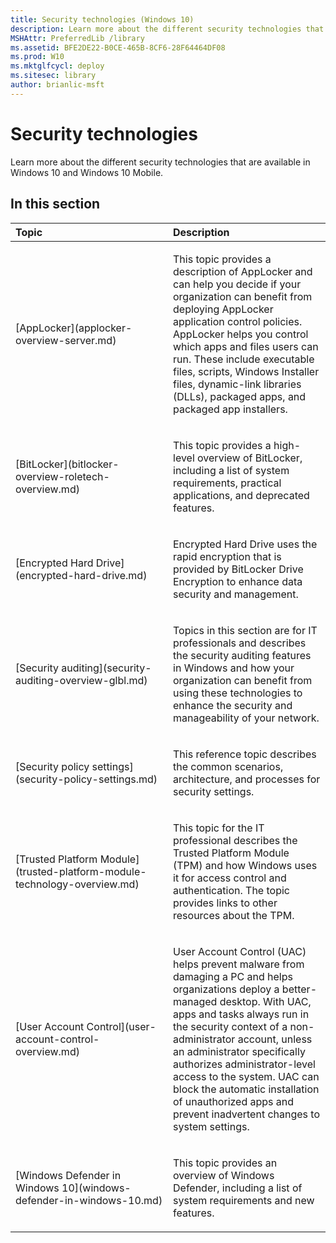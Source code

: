 ```yaml
---
title: Security technologies (Windows 10)
description: Learn more about the different security technologies that are available in Windows 10 and Windows 10 Mobile.
MSHAttr: PreferredLib /library
ms.assetid: BFE2DE22-B0CE-465B-8CF6-28F64464DF08
ms.prod: W10
ms.mktglfcycl: deploy
ms.sitesec: library
author: brianlic-msft
---
```


# Security technologies


Learn more about the different security technologies that are available in Windows 10 and Windows 10 Mobile.

## In this section


<table>
<colgroup>
<col width="50%" />
<col width="50%" />
</colgroup>
<thead>
<tr class="header">
<th align="left">Topic</th>
<th align="left">Description</th>
</tr>
</thead>
<tbody>
<tr class="odd">
<td align="left"><p>[AppLocker](applocker-overview-server.md)</p></td>
<td align="left"><p>This topic provides a description of AppLocker and can help you decide if your organization can benefit from deploying AppLocker application control policies. AppLocker helps you control which apps and files users can run. These include executable files, scripts, Windows Installer files, dynamic-link libraries (DLLs), packaged apps, and packaged app installers.</p></td>
</tr>
<tr class="even">
<td align="left"><p>[BitLocker](bitlocker-overview-roletech-overview.md)</p></td>
<td align="left"><p>This topic provides a high-level overview of BitLocker, including a list of system requirements, practical applications, and deprecated features.</p></td>
</tr>
<tr class="odd">
<td align="left"><p>[Encrypted Hard Drive](encrypted-hard-drive.md)</p></td>
<td align="left"><p>Encrypted Hard Drive uses the rapid encryption that is provided by BitLocker Drive Encryption to enhance data security and management.</p></td>
</tr>
<tr class="even">
<td align="left"><p>[Security auditing](security-auditing-overview-glbl.md)</p></td>
<td align="left"><p>Topics in this section are for IT professionals and describes the security auditing features in Windows and how your organization can benefit from using these technologies to enhance the security and manageability of your network.</p></td>
</tr>
<tr class="odd">
<td align="left"><p>[Security policy settings](security-policy-settings.md)</p></td>
<td align="left"><p>This reference topic describes the common scenarios, architecture, and processes for security settings.</p></td>
</tr>
<tr class="even">
<td align="left"><p>[Trusted Platform Module](trusted-platform-module-technology-overview.md)</p></td>
<td align="left"><p>This topic for the IT professional describes the Trusted Platform Module (TPM) and how Windows uses it for access control and authentication. The topic provides links to other resources about the TPM.</p></td>
</tr>
<tr class="odd">
<td align="left"><p>[User Account Control](user-account-control-overview.md)</p></td>
<td align="left"><p>User Account Control (UAC) helps prevent malware from damaging a PC and helps organizations deploy a better-managed desktop. With UAC, apps and tasks always run in the security context of a non-administrator account, unless an administrator specifically authorizes administrator-level access to the system. UAC can block the automatic installation of unauthorized apps and prevent inadvertent changes to system settings.</p></td>
</tr>
<tr class="even">
<td align="left"><p>[Windows Defender in Windows 10](windows-defender-in-windows-10.md)</p></td>
<td align="left"><p>This topic provides an overview of Windows Defender, including a list of system requirements and new features.</p></td>
</tr>
</tbody>
</table>

 

 

 





